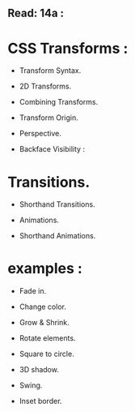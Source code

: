 ## Read: 14a :

# CSS Transforms :

* Transform Syntax.

* 2D Transforms.

* Combining Transforms.

* Transform Origin.

* Perspective.

* Backface Visibility :

# Transitions.

* Shorthand Transitions.

* Animations.

* Shorthand Animations.

# examples :

* Fade in.

* Change color.

* Grow & Shrink.

* Rotate elements.

* Square to circle.

* 3D shadow.

* Swing.

* Inset border.
